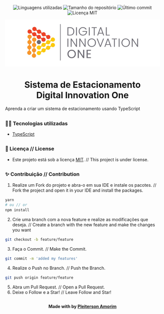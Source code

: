 <!-- Badges session -->
<p align="center">  
  <!-- languages -->
  <img src="https://img.shields.io/github/languages/count/pleiterson/estacionamento-typescript-dio?style=social" alt="Linguagens utilizadas">
  <!-- repo size -->
  <img src="https://img.shields.io/github/repo-size/Pleiterson/estacionamento-typescript-dio?style=social" alt="Tamanho do repositório">
  <!-- last commit -->
  <img src="https://img.shields.io/github/last-commit/Pleiterson/estacionamento-typescript-dio?style=social" alt="Último commit">
  <!-- licence MIT -->
  <img src="https://img.shields.io/github/license/Pleiterson/estacionamento-typescript-dio?style=social" alt="Licença MIT">
</p>


<!--Banner session-->
<p align="center"><img src="./src/_assets/img/banner.png" alt="banner"></p>


<!--About session-->
<h1 align="center">Sistema de Estacionamento<br>Digital Innovation One</h1>

Aprenda a criar um sistema de estacionamento usando TypeScript


<!-- <p align="center"><img src="./src/_assets/img/project.gif" alt="project"></p> -->

##
<!--LTechnologies used-->
<h3>👨‍💻 Tecnologias utilizadas</h3>

- [TypeScript](https://www.typescriptlang.org/pt/docs/)

##
<!--License session-->
<h3>📝 Licença // License </h3>

- Este projeto está sob a licença [MIT](./LICENSE). // This project is under license.

##
<!--Contribution-->
<h3>✨ Contribuição // Contribution </h3>

1. Realize um Fork do projeto e abra-o em sua IDE e instale os pacotes. // Fork the project and open it in your IDE and install the packages.
```bash
yarn
# ou // or
npm install
```
2. Crie uma branch com a nova feature e realize as modificações que deseja. // Create a branch with the new feature and make the changes you want
```bash
git checkout -b feature/feature
```
3. Faça o Commit. // Make the Commit.
```bash
git commit -m 'added my features'
```
4. Realize o Push no Branch. // Push the Branch.
```bash
git push origin feature/feature
```
5. Abra um Pull Request. // Open a Pull Request.
6. Deixe o Follow e a Star! // Leave Follow and Star!

##
<!--Bottom session-->
<h4 align=center>Made with by <a href="https://pleiterson.vercel.app">Pleiterson Amorim</a></h4>